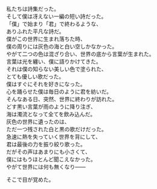 私たちは詩集だった。  
そして僕は冴えない一編の短い詩だった。  
「僕」で始まり「君」で終わるような、  
ありふれた平凡な詩だ。  
僕がこの世界に生まれ落ちた時、  
僕の周りには灰色の海と白い空しかなかった。  
やがて二つの色は混ざり合い、世界の底から言葉が生まれた。  
言葉は光を纏い、僕に語りかけてきた。  
それは僕の知らない美しい色で塗られた、  
とても優しい歌だった。  
僕はすぐにそれを好きになった。  
心を踊らせた僕は毎日のように君を紡いだ。  
そんなある日、突然、世界に終わりが訪れた。  
どす黒い言葉が雨のように降り注ぎ、  
海は濁流となって全てを飲み込んだ。  
灰色の世界に遺ったのは、  
ただ一つ残された白と黒の歌だけだった。  
急速に熱を失っていく世界を背にして、  
君は最後の力を振り絞り歌った。  
だがその声はあまりにも小さくて、  
僕にはもうほとんど聞こえなかった。  
やがて世界には何も無くなり――

そこで目が覚めた。
